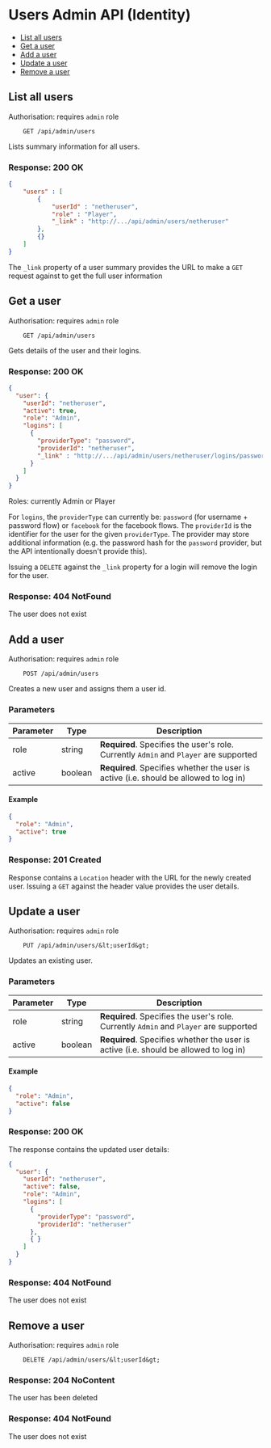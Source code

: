 # Users Admin API (Identity)

* [List all users](#list-all-users)
* [Get a user](#get-a-user)
* [Add a user](#add-a-user)
* [Update a user](#update-a-user)
* [Remove a user](#remove-a-user)

## List all users

Authorisation: requires `admin` role

```
    GET /api/admin/users
```

Lists summary information for all users.


### Response: 200 OK

```json
{
    "users" : [
        {
            "userId" : "netheruser",
            "role" : "Player",
            "_link" : "http://.../api/admin/users/netheruser"
        },
        {}
    ]
}
```

The `_link` property of a user summary provides the URL to make a `GET` request against to get the full user information




## Get a user

Authorisation: requires `admin` role

```
    GET /api/admin/users
```

Gets details of the user and their logins.

### Response: 200 OK

``` json
{
  "user": {
    "userId": "netheruser",
    "active": true,
    "role": "Admin",
    "logins": [
      {
        "providerType": "password",
        "providerId": "netheruser",
        "_link" : "http://.../api/admin/users/netheruser/logins/password"
      }
    ]
  }
}
```


Roles: currently Admin or Player

For `logins`, the `providerType` can currently be: `password` (for username + password flow) or `facebook` for the facebook flows. The `providerId` is the identifier for the user for the given `providerType`. The provider may store additional information (e.g. the password hash for the `password` provider, but the API intentionally doesn't provide this).

Issuing a `DELETE` against the `_link` property for a login will remove the login for the user.

### Response: 404 NotFound
The user does not exist


## Add a user

Authorisation: requires `admin` role

```
    POST /api/admin/users
```

Creates a new user and assigns them a user id.

### Parameters
Parameter | Type | Description
----------|------|------------
role | string | **Required**. Specifies the user's role. Currently `Admin` and `Player` are supported
active | boolean | **Required**. Specifies whether the user is active (i.e. should be allowed to log in)



#### Example

```json
{
  "role": "Admin",
  "active": true
}
```

### Response: 201 Created

Response contains a `Location` header with the URL for the newly created user. Issuing a `GET` against the header value provides the user details.




## Update a user

Authorisation: requires `admin` role

```
    PUT /api/admin/users/&lt;userId&gt;
```

Updates an existing user.

### Parameters
Parameter | Type | Description
----------|------|------------
role | string | **Required**. Specifies the user's role. Currently `Admin` and `Player` are supported
active | boolean | **Required**. Specifies whether the user is active (i.e. should be allowed to log in)



#### Example

```json
{
  "role": "Admin",
  "active": false
}
```


### Response: 200 OK

The response contains the updated user details:

``` json
{
  "user": {
    "userId": "netheruser",
    "active": false,
    "role": "Admin",
    "logins": [
      {
        "providerType": "password",
        "providerId": "netheruser"
      },
      { }
    ]
  }
}
```

### Response: 404 NotFound
The user does not exist



## Remove a user

Authorisation: requires `admin` role

```
    DELETE /api/admin/users/&lt;userId&gt;
```

### Response: 204 NoContent

The user has been deleted

### Response: 404 NotFound
The user does not exist